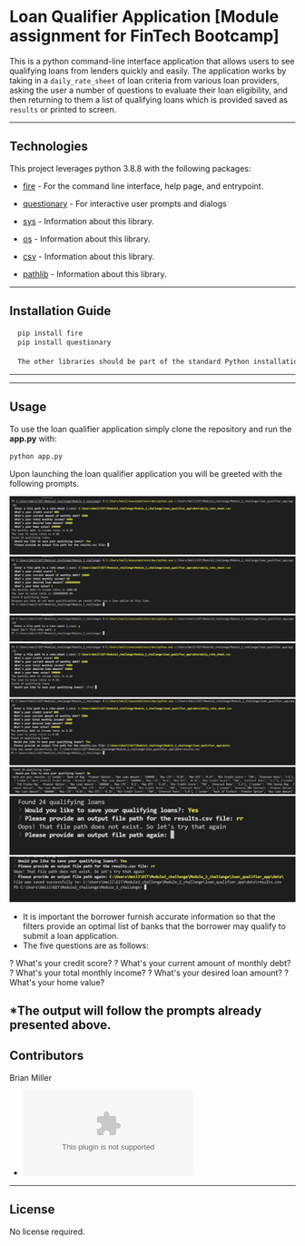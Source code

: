 # Loan Qualifier Application [Module assignment for FinTech Bootcamp]

This is a python command-line interface application that allows users to see qualifying loans from lenders quickly and easily. The application works by taking in a `daily_rate_sheet` of loan criteria from various loan providers, asking the user a number of questions to evaluate their loan eligibility, and then returning to them a list of qualifying loans which is provided saved as `results` or printed to screen.

---

## Technologies

This project leverages python 3.8.8 with the following packages:

* [fire](https://github.com/google/python-fire) - For the command line interface, help page, and entrypoint.

* [questionary](https://github.com/tmbo/questionary) - For interactive user prompts and dialogs

* [sys](https://docs.python.org/3.8/library/sys.html) - Information about this library.

* [os](https://docs.python.org/3.8/library/os.html) - Information about this library.

* [csv](https://docs.python.org/3.8/library/csv.html) - Information about this library.

* [pathlib](https://docs.python.org/3.8/library/pathlib.html) - Information about this library.
---

## Installation Guide

```python
  pip install fire
  pip install questionary

  The other libraries should be part of the standard Python installation. 
```

---

---

## Usage

To use the loan qualifier application simply clone the repository and run the **app.py** with:

```python
python app.py
```

Upon launching the loan qualifier application you will be greeted with the following prompts.

![Loan Qualifier Prompts_01](Images/01_Provide_File_Path.PNG)
![Loan Qualifier Prompts_02](Images/02_Does_not_qualify.PNG)
![Loan Qualifier Prompts_03](Images/03_Bad_rate_sheet_path.PNG)
![Loan Qualifier Prompts_04](Images/04_Save_Results.PNG)
![Loan Qualifier Prompts_05](Images/05_Save_Results_Successful.PNG)
![Loan Qualifier Prompts_06](Images/06_Print_Results_Successful.PNG)
![Loan Qualifier Prompts_07](Images/07_Save_Results_Unsuccessful_try_again.PNG)
![Loan Qualifier Prompts_08](Images/08_Save_Results_Unsuccessful_try_again_successful.PNG)

* It is important the borrower furnish accurate information so that the filters provide an optimal list of banks that the borrower may qualify to submit a loan application.
* The five questions are as follows:

? What's your credit score? 
? What's your current amount of monthly debt?
? What's your total monthly income? 
? What's your desired loan amount?
? What's your home value? 

*The output will follow the prompts already presented above. 
---

## Contributors

Brian Miller
* ![Contact](mailto:bam4217@yahoo.com)

---

## License

No license required.
